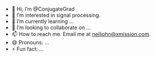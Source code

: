 - 👋 Hi, I’m @ConjugateGrad
- 👀 I’m interested in signal processing.
- 🌱 I’m currently learning ...
- 💞️ I’m looking to collaborate on ...
- 📫 How to reach me. Email me at <neiljohn@xmission.com>.
- 😄 Pronouns: ...
- ⚡ Fun fact: ...

<!---
ConjugateGrad/ConjugateGrad is a ✨ special ✨ repository because its `README.md` (this file) appears on your GitHub profile.
You can click the Preview link to take a look at your changes.
--->
